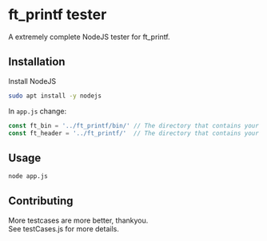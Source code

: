 # ft_printf tester

A extremely complete NodeJS tester for ft_printf.
## Installation

Install NodeJS

```bash
sudo apt install -y nodejs
```
In `app.js` change:
```js
const ft_bin = '../ft_printf/bin/' // The directory that contains your libftprintf.a file.
const ft_header = '../ft_printf/'  // The directory that contains your header file.
```

## Usage

```bash
node app.js
```

## Contributing
More testcases are more better, thankyou.  
See testCases.js for more details.

